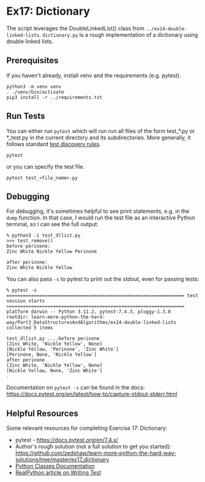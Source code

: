 # Ex17: Dictionary

The script leverages the DoubleLinkedList() class from `../ex14-double-linked-lists`.
`dictionary.py` is a rough implementation of a dictionary using double linked lists.

## Prerequisites
If you haven't already, install venv and the requirements (e.g. pytest).
```
python3 -m venv venv
. ./venv/bin/activate
pip3 install -r ../requirements.txt
```

## Run Tests

You can either run `pytest` which will run run all files of the form test_*.py or *_test.py in the current directory and its subdirectories. More generally, it follows standard [test discovery rules](https://docs.pytest.org/en/7.4.x/explanation/goodpractices.html#test-discovery).
```
pytest
```
or you can specify the test file.
```
pytest test_<file_name>.py
```

## Debugging
For debugging, it's sometimes helpful to see print statements, e.g. in the `dump` function. 
In that case, I would run the test file as an interactive Python terminal, so I can see the full output:
```
% python3 -i test_dllist.py
>>> test_remove()
before perinone:
Zinc White Nickle Yellow Perinone 

after perinone:
Zinc White Nickle Yellow 
```
You can also pass `-s` to pytest to print out the stdout, even for passing tests:
```
% pytest -s                
================================================================= test session starts =================================================================
platform darwin -- Python 3.11.2, pytest-7.4.3, pluggy-1.3.0
rootdir: learn-more-python-the-hard-way/Part3_DataStructuresAndAlgorithms/ex14-double-linked-lists
collected 5 items                                                                                                                                     

test_dllist.py ....before perinone
[Zinc White, 'Nickle Yellow', None]
[Nickle Yellow, 'Perinone', 'Zinc White']
[Perinone, None, 'Nickle Yellow']
after perinone
[Zinc White, 'Nickle Yellow', None]
[Nickle Yellow, None, 'Zinc White']
.
```
Documentation on `pytest -s` can be found in the docs: https://docs.pytest.org/en/latest/how-to/capture-stdout-stderr.html
## Helpful Resources
Some relevant resources for completing Exercise 17: Dictionary:
- pytest - https://docs.pytest.org/en/7.4.x/
- Author's rough solution (not a full solution to get you started): https://github.com/zedshaw/learn-more-python-the-hard-way-solutions/tree/master/ex17_dictionary
- [Python Classes Documentation](https://docs.python.org/3/tutorial/classes.html)
- [RealPython article on Writing Test](https://realpython.com/python-testing/#writing-your-first-test)